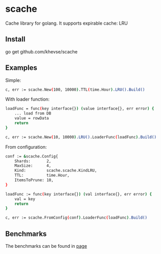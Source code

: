 # scache

Cache library for golang. It supports expirable cache: LRU

## Install

go get github.com/khevse/scache

## Examples

Simple:
```bash
c, err := scache.New(100, 10000).TTL(time.Hour).LRU().Build()
```

With loader function:
```bash
loadFunc = func(key interface{}) (value interface{}, err error) {
    ... load from DB
    value = rowData
    return
}

c, err := scache.New(10, 10000).LRU().LoaderFunc(loadFunc).Build()
```

From configuration:
```bash
conf := &scache.Config{
    Shards:       2,
    MaxSize:      4,
    Kind:         scache.scache.KindLRU,
    TTL:          time.Hour,
    ItemsToPrune: 10,
}

loadFunc := func(key interface{}) (val interface{}, err error) {
    val = key
    return
}

c, err := scache.FromConfig(conf).LoaderFunc(loadFunc).Build()
```

## Benchmarks

The benchmarks can be found in [page](https://github.com/khevse/cachebenchmarks)